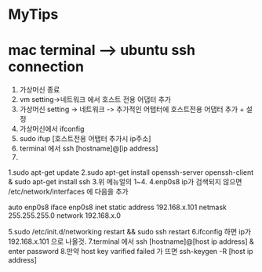 # MyTips


# mac terminal --> ubuntu ssh connection

1. 가상머신 종료
2. vm setting->네트워크 에서 호스트 전용 어댑터 추가
3. 가상머신 setting -> 네트워크 -> 추가적인 어탭터에 호스트전용 어댑터 추가 + 설정
4. 가상머신에서 ifconfig
5. sudo ifup [호스트전용 어탭터 추가시 ip주소]
6. terminal 에서 ssh [hostname]@[ip address]
7. 



1.sudo apt-get update
2.sudo apt-get install openssh-server openssh-client & sudo apt-get install ssh
3.위 메뉴얼의 1~4.
4.enp0s8 ip가 검색되지 않으면 /etc/network/interfaces 에 다음을 추가

auto enp0s8
iface enp0s8 inet static
address 192.168.x.101
netmask 255.255.255.0
network 192.168.x.0

5.sudo /etc/init.d/networking restart && sudo ssh restart
6.ifconfig 하면 ip가 192.168.x.101 으로 나올것.
7.terminal 에서 ssh [hostname]@[host ip address] & enter password
8.만약 host key varified failed 가 뜨면 ssh-keygen -R [host ip address]
